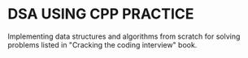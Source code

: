 # DSA USING CPP PRACTICE

Implementing data structures and algorithms from scratch for solving problems listed in "Cracking the coding interview" book. 